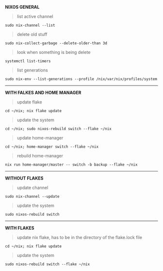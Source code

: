**NIXOS GENERAL**

>list active channel

```
sudo nix-channel --list
```

>delete old stuff

```
sudo nix-collect-garbage --delete-older-than 3d
```

>look when something is being delete

```
systemctl list-timers
```

>list generations

```
sudo nix-env --list-generations --profile /nix/var/nix/profiles/system
```

---

**WITH FALKES AND HOME MANAGER**

>update flake

```
cd ~/nix; nix flake update
```

>update the system

```
cd ~/nix; sudo nixos-rebuild switch --flake ~/nix
```

>update home-manager

```
cd ~/nix; home-manager switch --flake ~/nix
```

>rebuild home-manager

```
nix run home-manager/master -- switch -b backup --flake ~/nix
```

---

**WITHOUT FLAKES**

>update channel

```
sudo nix-channel --update
```

>update the system

```
sudo nixos-rebuild switch
```

---

**WITH FLAKES**

>update nix flake, has to be in the directory of the flake.lock file

```
cd ~/nix; nix flake update
```

>update the system

```
sudo nixos-rebuild switch --flake ~/nix
```
